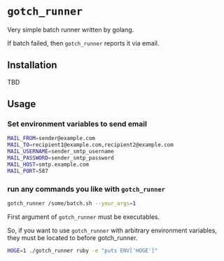 # `gotch_runner`

Very simple batch runner written by golang.

If batch failed, then `gotch_runner` reports it via email.

## Installation

TBD

## Usage

### Set environment variables to send email

```sh
MAIL_FROM=sender@example.com
MAIL_TO=recipient1@example.com,recipient2@example.com
MAIL_USERNAME=sender_smtp_username
MAIL_PASSWORD=sender_smtp_password
MAIL_HOST=smtp.example.com
MAIL_PORT=587
```

### run any commands you like with `gotch_runner`

```sh
gotch_runner /some/batch.sh --your_args=1
```

First argument of `gotch_runner` must be executables.

So, if you want to use `gotch_runner` with arbitrary environment variables, they must be located to before gotch_runner.

```sh
HOGE=1 ./gotch_runner ruby -e "puts ENV['HOGE']"
```
